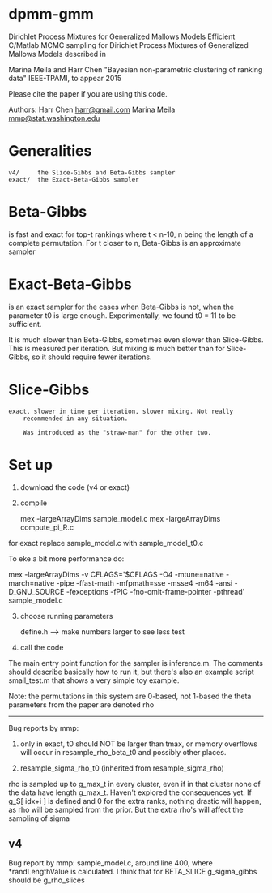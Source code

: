 # dpmm-gmm
Dirichlet Process Mixtures for Generalized Mallows Models
Efficient C/Matlab MCMC sampling for Dirichlet Process Mixtures of
Generalized Mallows Models described in

Marina Meila and Harr Chen
"Bayesian non-parametric clustering of ranking data"
IEEE-TPAMI, to appear 2015

Please cite the paper if you are using this code.

Authors: Harr Chen harr@gmail.com
	 Marina Meila mmp@stat.washington.edu

Generalities
============
	v4/     the Slice-Gibbs and Beta-Gibbs sampler
	exact/  the Exact-Beta-Gibbs sampler


Beta-Gibbs
==========
is fast and exact for top-t rankings where t < n-10,
	    n being the length of a complete permutation. For t closer to n, Beta-Gibbs is an approximate sampler

Exact-Beta-Gibbs
================
is an exact sampler for the cases when Beta-Gibbs is not,
		 when the parameter t0 is large enough. Experimentally,
		 we found t0 = 11 to be sufficient.
		 
It is much slower than Beta-Gibbs, sometimes even slower 
		 than Slice-Gibbs. This is measured per iteration. But mixing
		 is much better than for Slice-Gibbs, so it should require 
		 fewer iterations.

Slice-Gibbs    
===========
	exact, slower in time per iteration, slower mixing. Not really
		recommended in any situation.

		Was introduced as the "straw-man" for the other two.


Set up
======
1. download the code (v4 or exact)

2. compile

   mex -largeArrayDims sample_model.c
   mex -largeArrayDims compute_pi_R.c


for exact replace sample_model.c with sample_model_t0.c

To eke a bit more performance do:

   mex -largeArrayDims -v CFLAGS='$CFLAGS -O4 -mtune=native -march=native -pipe -ffast-math -mfpmath=sse -msse4 -m64 -ansi -D_GNU_SOURCE -fexceptions -fPIC -fno-omit-frame-pointer -pthread' sample_model.c


3. choose running parameters 

   define.h --> make numbers larger to see less test

4. call the code

The main entry point function for the sampler is inference.m. The comments 
should describe basically how to run it, but there's also an example script
 small_test.m that shows a very simple toy example. 

Note: the permutations in this system are 0-based, not 1-based
      the theta parameters from the paper are denoted rho

***************************************************************************
Bug reports by mmp:

1. only in exact, t0 should NOT be larger than tmax, or memory overflows will occur in resample_rho_beta_t0 and possibly other places.

2. resample_sigma_rho_t0 (inherited from resample_sigma_rho)

rho is sampled up to g_max_t in every cluster, even if in that cluster
none of the data have length g_max_t. Haven't explored the
consequences yet. If g_S[ idx+i ] is defined and 0 for the extra ranks, nothing drastic will happen, as rho will be sampled from the prior. But the extra rho's will affect the sampling of sigma 

v4
-----------------
Bug report by mmp: sample_model.c, around line 400, where *randLengthValue is calculated. I think that for BETA_SLICE g_sigma_gibbs should be g_rho_slices

